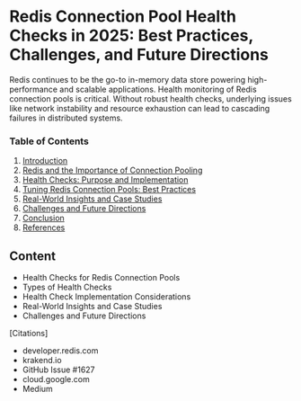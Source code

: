 # Redis Connection Pool Health Checks in 2025: Best Practices, Challenges, and Future Directions

Redis continues to be the go-to in-memory data store powering high-performance and scalable applications. Health monitoring of Redis connection pools is critical. Without robust health checks, underlying issues like network instability and resource exhaustion can lead to cascading failures in distributed systems.

### Table of Contents

1. [Introduction](#introduction)
2. [Redis and the Importance of Connection Pooling](#redis-and-the-importance-of-connection-pooling)
3. [Health Checks: Purpose and Implementation](#health-checks-purpose-and-implementation)
4. [Tuning Redis Connection Pools: Best Practices](#tuning-redis-connection-pools-best-practices)
5. [Real-World Insights and Case Studies](#real-world-insights-and-case-studies)
6. [Challenges and Future Directions](#challenges-and-future-directions)
7. [Conclusion](#conclusion)
8. [References](#references)

## Content
 - Health Checks for Redis Connection Pools
 - Types of Health Checks
 - Health Check Implementation Considerations
 - Real-World Insights and Case Studies
 - Challenges and Future Directions

[Citations]
- developer.redis.com
- krakend.io
- GitHub Issue #1627
- cloud.google.com
- Medium
  

